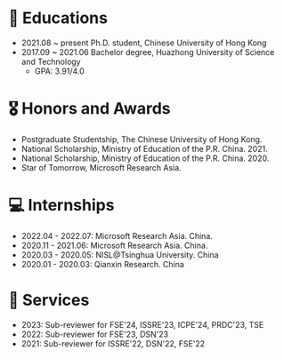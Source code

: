# 📖 Educations
- 2021.08 ~ present Ph.D. student, Chinese University of Hong Kong
- 2017.09 ~ 2021.06 Bachelor degree, Huazhong University of Science and Technology
  - GPA: 3.91/4.0



# 🎖 Honors and Awards
- Postgraduate Studentship, The Chinese University of Hong Kong.
- National Scholarship, Ministry of Education of the P.R. China. 2021.
- National Scholarship, Ministry of Education of the P.R. China. 2020.
- Star of Tomorrow, Microsoft Research Asia.



# 💻 Internships
- 2022.04 - 2022.07: Microsoft Research Asia. China.
- 2020.11 - 2021.06: Microsoft Research Asia. China.
- 2020.03 - 2020.05: NISL@Tsinghua University. China
- 2020.01 - 2020.03: Qianxin Research. China



# 💼 Services
- 2023: Sub-reviewer for FSE'24, ISSRE'23, ICPE'24, PRDC'23, TSE
- 2022: Sub-reviewer for FSE'23, DSN'23
- 2021: Sub-reviewer for ISSRE'22, DSN'22, FSE'22

